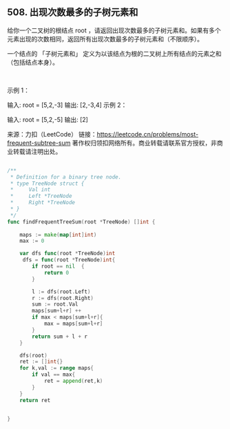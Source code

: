 ## 508. 出现次数最多的子树元素和

给你一个二叉树的根结点 root ，请返回出现次数最多的子树元素和。如果有多个元素出现的次数相同，返回所有出现次数最多的子树元素和（不限顺序）。

一个结点的 「子树元素和」 定义为以该结点为根的二叉树上所有结点的元素之和（包括结点本身）。

 

示例 1：



输入: root = [5,2,-3]
输出: [2,-3,4]
示例 2：



输入: root = [5,2,-5]
输出: [2]


来源：力扣（LeetCode）
链接：https://leetcode.cn/problems/most-frequent-subtree-sum
著作权归领扣网络所有。商业转载请联系官方授权，非商业转载请注明出处。
```go

/**
 * Definition for a binary tree node.
 * type TreeNode struct {
 *     Val int
 *     Left *TreeNode
 *     Right *TreeNode
 * }
 */
func findFrequentTreeSum(root *TreeNode) []int {
    
    maps := make(map[int]int)
    max := 0

    var dfs func(root *TreeNode)int
     dfs = func(root *TreeNode)int{
        if root == nil  {
            return 0
        }

        l := dfs(root.Left)
        r := dfs(root.Right)
        sum := root.Val
        maps[sum+l+r] ++
        if max < maps[sum+l+r]{
            max = maps[sum+l+r]
        } 
        return sum + l + r
    }

    dfs(root)   
    ret := []int{}
    for k,val := range maps{
        if val == max{
            ret = append(ret,k)
        }
    }
    return ret

    
}
```
